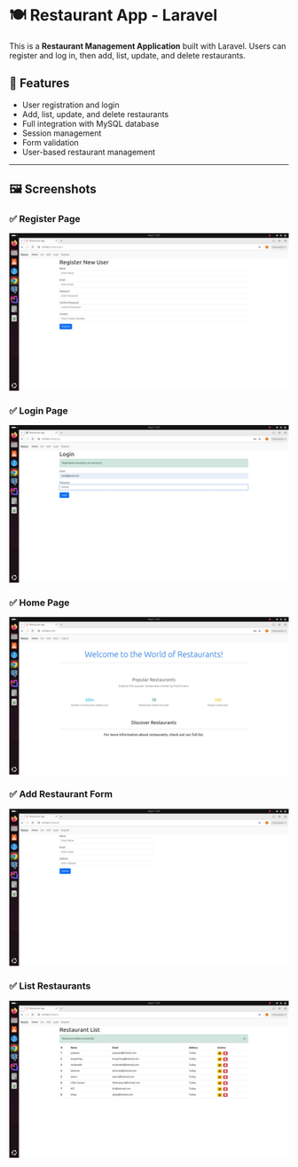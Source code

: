 # 🍽️ Restaurant App - Laravel 

This is a **Restaurant Management Application** built with Laravel.
Users can register and log in, then add, list, update, and delete restaurants.

## 🚀 Features

- User registration and login
- Add, list, update, and delete restaurants
- Full integration with MySQL database
- Session management
- Form validation
- User-based restaurant management

---

## 🖼️ Screenshots

### ✅ Register Page
![Register Page](images/register.jpeg)

### ✅ Login Page
![Login Page](images/login.jpeg)

### ✅ Home Page
![Home Page](images/home.jpeg)

### ✅ Add Restaurant Form
![Add Restaurant](images/add.jpeg)

### ✅ List Restaurants 
![Restaurant List](images/list.jpeg)

